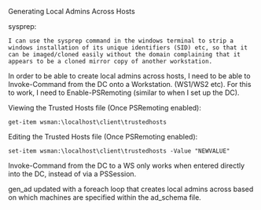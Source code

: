Generating Local Admins Across Hosts

sysprep: 

    I can use the sysprep command in the windows terminal to strip a windows installation of its unique identifiers (SID) etc, so that it can be imaged/cloned easily without the domain complaining that it appears to be a cloned mirror copy of another workstation. 


In order to be able to create local admins across hosts, I need to be able to Invoke-Command from the DC onto a Workstation. (WS1/WS2 etc). For this to work, I need to Enable-PSRemoting (similar to when I set up the DC).

Viewing the Trusted Hosts file (Once PSRemoting enabled): 

    get-item wsman:\localhost\client\trustedhosts

Editing the Trusted Hosts file (Once PSRemoting enabled): 

    set-item wsman:\localhost\client\trustedhosts -Value "NEWVALUE"


Invoke-Command from the DC to a WS only works when entered directly into the DC, instead of via a PSSession. 

gen_ad updated with a foreach loop that creates local admins across based on which machines are specified within the ad_schema file. 